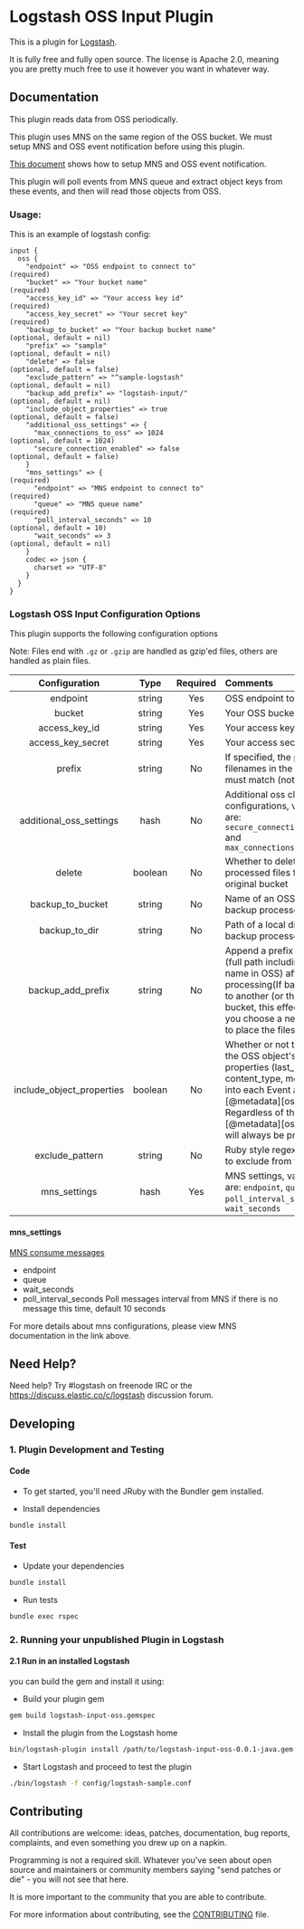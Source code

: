# Logstash OSS Input Plugin

This is a plugin for [Logstash](https://github.com/elastic/logstash).

It is fully free and fully open source. The license is Apache 2.0, meaning you are pretty much free to use it however you want in whatever way.

## Documentation

This plugin reads data from OSS periodically.

This plugin uses MNS on the same region of the OSS bucket. We must setup MNS and OSS event notification before using this plugin.

[This document](https://help.aliyun.com/document_detail/52656.html) shows how to setup MNS and OSS event notification.

This plugin will poll events from MNS queue and extract object keys from these events, and then will read those objects from OSS.

### Usage:
This is an example of logstash config:

```
input {
  oss {
    "endpoint" => "OSS endpoint to connect to"                     (required)
    "bucket" => "Your bucket name"                                 (required)
    "access_key_id" => "Your access key id"                        (required)
    "access_key_secret" => "Your secret key"                       (required)
    "backup_to_bucket" => "Your backup bucket name"                (optional, default = nil)
    "prefix" => "sample"                                           (optional, default = nil)
    "delete" => false                                              (optional, default = false)
    "exclude_pattern" => "^sample-logstash"                        (optional, default = nil)
    "backup_add_prefix" => "logstash-input/"                       (optional, default = nil)
    "include_object_properties" => true                            (optional, default = false)
    "additional_oss_settings" => {
      "max_connections_to_oss" => 1024                             (optional, default = 1024)
      "secure_connection_enabled" => false                         (optional, default = false)
    }
    "mns_settings" => {                                            (required)
      "endpoint" => "MNS endpoint to connect to"                   (required)
      "queue" => "MNS queue name"                                  (required)
      "poll_interval_seconds" => 10                                (optional, default = 10)
      "wait_seconds" => 3                                          (optional, default = nil)
    }
    codec => json {
      charset => "UTF-8"
    }
  }
}
```
### Logstash OSS Input Configuration Options
This plugin supports the following configuration options

Note: Files end with `.gz` or `.gzip` are handled as gzip'ed files, others are handled as plain files.

|Configuration|Type|Required|Comments|
|:---:|:---:|:---:|:---|
|endpoint|string|Yes|OSS endpoint to connect|
|bucket|string|Yes|Your OSS bucket name|
|access_key_id|string|Yes|Your access key id|
|access_key_secret|string|Yes|Your access secret key|
|prefix|string|No|If specified, the prefix of filenames in the bucket must match (not a regexp)|
|additional_oss_settings|hash|No|Additional oss client configurations, valid keys are: `secure_connection_enabled` and `max_connections_to_oss`|
|delete|boolean|No|Whether to delete processed files from the original bucket|
|backup_to_bucket|string|No|Name of an OSS bucket to backup processed files to|
|backup_to_dir|string|No|Path of a local directory to backup processed files to|
|backup_add_prefix|string|No|Append a prefix to the key (full path including file name in OSS) after processing(If backing up to another (or the same) bucket, this effectively lets you choose a new 'folder' to place the files in)|
|include_object_properties|boolean|No|Whether or not to include the OSS object's properties (last_modified, content_type, metadata) into each Event at [@metadata][oss]. Regardless of this setting, [@metadata][oss][key] will always be present|
|exclude_pattern|string|No|Ruby style regexp of keys to exclude from the bucket|
|mns_settings|hash|Yes|MNS settings, valid keys are: `endpoint`, `queue`, `poll_interval_seconds`, `wait_seconds`|

#### mns_settings

[MNS consume messages](https://help.aliyun.com/document_detail/35136.html)

* endpoint
* queue
* wait_seconds
* poll_interval_seconds Poll messages interval from MNS if there is no message this time, default 10 seconds

For more details about mns configurations, please view MNS documentation in the link above.

## Need Help?

Need help? Try #logstash on freenode IRC or the https://discuss.elastic.co/c/logstash discussion forum.

## Developing

### 1. Plugin Development and Testing

#### Code
- To get started, you'll need JRuby with the Bundler gem installed.

- Install dependencies
```sh
bundle install
```

#### Test

- Update your dependencies

```sh
bundle install
```

- Run tests

```sh
bundle exec rspec
```

### 2. Running your unpublished Plugin in Logstash

#### 2.1 Run in an installed Logstash

you can build the gem and install it using:

- Build your plugin gem

```sh
gem build logstash-input-oss.gemspec
```

- Install the plugin from the Logstash home

```sh
bin/logstash-plugin install /path/to/logstash-input-oss-0.0.1-java.gem
```

- Start Logstash and proceed to test the plugin

```bash
./bin/logstash -f config/logstash-sample.conf
```

## Contributing

All contributions are welcome: ideas, patches, documentation, bug reports, complaints, and even something you drew up on a napkin.

Programming is not a required skill. Whatever you've seen about open source and maintainers or community members  saying "send patches or die" - you will not see that here.

It is more important to the community that you are able to contribute.

For more information about contributing, see the [CONTRIBUTING](https://github.com/elastic/logstash/blob/master/CONTRIBUTING.md) file.